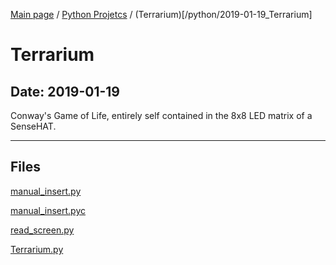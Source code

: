 [Main page](/) / [Python Projetcs](/python) / (Terrarium)[/python/2019-01-19_Terrarium]

# Terrarium

## Date: 2019-01-19

Conway's Game of Life, entirely self contained in the 8x8 LED matrix of a SenseHAT.

-----

## Files

[manual_insert.py](manual_insert.py)

[manual_insert.pyc](manual_insert.pyc)

[read_screen.py](read_screen.py)

[Terrarium.py](Terrarium.py)